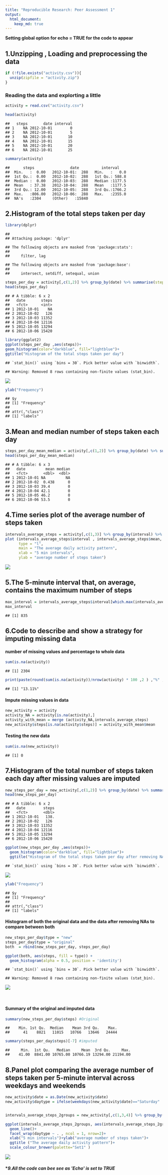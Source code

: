```yaml
---
title: "Reproducible Research: Peer Assessment 1"
output: 
  html_document:
    keep_md: true
---
```


**Setting global option for echo = TRUE for the code to appear**


## 1.Unzipping , Loading and preprocessing the data


```r
if (!file.exists("activity.csv")){
  unzip(zipfile = "activity.zip")
}
```

### Reading the data and explorting a little


```r
activity = read.csv("activity.csv")

head(activity)
```

```
##   steps       date interval
## 1    NA 2012-10-01        0
## 2    NA 2012-10-01        5
## 3    NA 2012-10-01       10
## 4    NA 2012-10-01       15
## 5    NA 2012-10-01       20
## 6    NA 2012-10-01       25
```

```r
summary(activity)
```

```
##      steps                date          interval     
##  Min.   :  0.00   2012-10-01:  288   Min.   :   0.0  
##  1st Qu.:  0.00   2012-10-02:  288   1st Qu.: 588.8  
##  Median :  0.00   2012-10-03:  288   Median :1177.5  
##  Mean   : 37.38   2012-10-04:  288   Mean   :1177.5  
##  3rd Qu.: 12.00   2012-10-05:  288   3rd Qu.:1766.2  
##  Max.   :806.00   2012-10-06:  288   Max.   :2355.0  
##  NA's   :2304     (Other)   :15840
```

## 2.Histogram of the total steps taken per day

```r
library(dplyr)
```

```
## 
## Attaching package: 'dplyr'
```

```
## The following objects are masked from 'package:stats':
## 
##     filter, lag
```

```
## The following objects are masked from 'package:base':
## 
##     intersect, setdiff, setequal, union
```

```r
steps_per_day = activity[,c(1,2)] %>% group_by(date) %>% summarise(steps = sum(steps))
head(steps_per_day)
```

```
## # A tibble: 6 x 2
##   date       steps
##   <fct>      <int>
## 1 2012-10-01    NA
## 2 2012-10-02   126
## 3 2012-10-03 11352
## 4 2012-10-04 12116
## 5 2012-10-05 13294
## 6 2012-10-06 15420
```

```r
library(ggplot2)
ggplot(steps_per_day ,aes(steps))+
geom_histogram(color="darkblue", fill="lightblue")+
ggtitle("Histogram of the total steps taken per day")
```

```
## `stat_bin()` using `bins = 30`. Pick better value with `binwidth`.
```

```
## Warning: Removed 8 rows containing non-finite values (stat_bin).
```

![](PA1_template_files/figure-html/unnamed-chunk-3-1.png)<!-- -->

```r
ylab("Frequency")
```

```
## $y
## [1] "Frequency"
## 
## attr(,"class")
## [1] "labels"
```
## 3.Mean and median number of steps taken each day

```r
steps_per_day_mean_median = activity[,c(1,2)] %>% group_by(date) %>% summarise(mean = mean(steps) , median = median(steps))
head(steps_per_day_mean_median)
```

```
## # A tibble: 6 x 3
##   date         mean median
##   <fct>       <dbl>  <dbl>
## 1 2012-10-01 NA         NA
## 2 2012-10-02  0.438      0
## 3 2012-10-03 39.4        0
## 4 2012-10-04 42.1        0
## 5 2012-10-05 46.2        0
## 6 2012-10-06 53.5        0
```

## 4.Time series plot of the average number of steps taken

```r
intervals_average_steps = activity[,c(1,3)] %>% group_by(interval) %>% summarise(mean = mean(steps , na.rm = T) )
plot (intervals_average_steps$interval , intervals_average_steps$mean,
      type = "l",
      main = "The average daily activity pattern",
      xlab = "5 min intervals",
      ylab = "average number of steps taken")
```

![](PA1_template_files/figure-html/unnamed-chunk-5-1.png)<!-- -->
<br>



## 5.The 5-minute interval that, on average, contains the maximum number of steps


```r
max_interval = intervals_average_steps$interval[which.max(intervals_average_steps$mean)]
max_interval
```

```
## [1] 835
```

## 6.Code to describe and show a strategy for imputing missing data

#### **number of missing values and percentage to whole data**

```r
sum(is.na(activity))
```

```
## [1] 2304
```

```r
print(paste(round(sum(is.na(activity))/nrow(activity) * 100 ,2 ) ,"%" ,sep = ""))
```

```
## [1] "13.11%"
```

#### **Impute missing values in data**

```r
new_activity = activity
activity_NA = activity[is.na(activity),]
activity_with_mean = merge (activity_NA,intervals_average_steps)
new_activity$steps[is.na(activity$steps)] = activity_with_mean$mean 
```

#### **Testing the new data**


```r
sum(is.na(new_activity))
```

```
## [1] 0
```

## 7.Histogram of the total number of steps taken each day after missing values are imputed


```r
new_steps_per_day = new_activity[,c(1,2)] %>% group_by(date) %>% summarise(steps = sum(steps))
head(new_steps_per_day)
```

```
## # A tibble: 6 x 2
##   date        steps
##   <fct>       <dbl>
## 1 2012-10-01   138.
## 2 2012-10-02   126 
## 3 2012-10-03 11352 
## 4 2012-10-04 12116 
## 5 2012-10-05 13294 
## 6 2012-10-06 15420
```

```r
ggplot(new_steps_per_day ,aes(steps))+
  geom_histogram(color="darkblue", fill="lightblue")+
  ggtitle("Histogram of the total steps taken per day after removing NAs")
```

```
## `stat_bin()` using `bins = 30`. Pick better value with `binwidth`.
```

![](PA1_template_files/figure-html/unnamed-chunk-10-1.png)<!-- -->

```r
ylab("Frequency")
```

```
## $y
## [1] "Frequency"
## 
## attr(,"class")
## [1] "labels"
```

#### **Histogram of both the original data and the data after removing NAs to compare between both**


```r
new_steps_per_day$type = "new"
steps_per_day$type = "original"
both  = rbind(new_steps_per_day, steps_per_day)

ggplot(both, aes(steps, fill = type)) + 
  geom_histogram(alpha = 0.5, position = 'identity')
```

```
## `stat_bin()` using `bins = 30`. Pick better value with `binwidth`.
```

```
## Warning: Removed 8 rows containing non-finite values (stat_bin).
```

![](PA1_template_files/figure-html/unnamed-chunk-11-1.png)<!-- -->

<br>

#### **Summary of the original and imputed data**


```r
summary(new_steps_per_day$steps) #Original
```

```
##    Min. 1st Qu.  Median    Mean 3rd Qu.    Max. 
##      41    8821   11015   10766   13646   24444
```

```r
summary(steps_per_day$steps)[-7] #imputed
```

```
##     Min.  1st Qu.   Median     Mean  3rd Qu.     Max. 
##    41.00  8841.00 10765.00 10766.19 13294.00 21194.00
```

## 8.Panel plot comparing the average number of steps taken per 5-minute interval across weekdays and weekends

```r
new_activity$date = as.Date(new_activity$date)
new_activity$daytype = ifelse(weekdays(new_activity$date)=="Saturday" | weekdays(new_activity$date)=="Sunday", "Weekend", "Weekday")


intervals_average_steps_2groups = new_activity[,c(1,3,4)] %>% group_by(interval,daytype) %>% summarise(mean = mean(steps))

ggplot(intervals_average_steps_2groups, aes(intervals_average_steps_2groups$interval , intervals_average_steps_2groups$mean ,col = daytype ))+
  geom_line()+
  facet_wrap(daytype ~ . , ncol = 1, nrow=2)+
  xlab("5 min intervals")+ylab("average number of steps taken")+
  ggtitle ("The average daily activity pattern")+
  scale_colour_brewer(palette="Set1" )
```

![](PA1_template_files/figure-html/unnamed-chunk-13-1.png)<!-- -->

#### **9.All the code can bee see as 'Echo' is set to TRUE*
